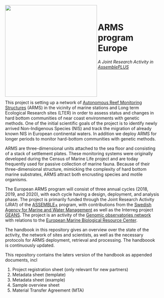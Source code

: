 <img src="https://i.ibb.co/vJkcqHV/2018-ARMS-Spikarna-in-situ-2018-11-07-B2.jpg"  width="300" align="left">
<br/>

# ARMS program Europe
*A Joint Research Activity in [AssemblePLUS](http://assembleplus.eu)*
<br/><br/><br/><br/><br/><br/>

This project is setting up a network of [Autonomous Reef Monitoring Structures](http://arms.biocodellc.com/) (ARMS) in the vicinity of marine stations and Long term Ecological Research sites (LTER) in order to assess status and changes in hard bottom communities of near coast environments with genetic methods. One of the initial scientific goals of the project is to identify newly arrived Non-Indigenous Species (NIS) and track the migration of already known NIS in European continental waters. In addition we deploy ARMS for longer periods to monitor hard-bottom communities with genetic methods. 

ARMS are three-dimensional units attached to the sea floor and consisting of a stack of settlement plates. These monitoring systems were originally developed during the Census of Marine Life project and are today frequently used for passive collection of marine fauna. Because of their three-dimensional structure, mimicking the complexity of hard bottom marine substrates, ARMS attract both encrusting species and motile organisms. 

The European ARMS program will consist of three annual cycles (2018, 2019, and 2020), with each cycle having a design, deployment, and analysis phase. The project is primarily funded through the Joint Research Activity (JRA1) of the [ASSEMBLE+](http://assembleplus.eu) program, with contributions from the [Swedish Agency for Marine and Water Management](https://www.havochvatten.se/en) as well as the Interreg project [GEANS](https://northsearegion.eu/geans/). The project is an activity of the [Genomic observatories network](http://genomicobservatories.org/) with relations to the [European Marine Biological Resource Center](http://www.embrc.eu/).

The handbook in this repository gives an overview over the state of the activity, the network of sites and scientists, as well as the necessary protocols for ARMS deployment, retrieval and processing. The handboook is continuously updated.

This repository contains the laters version of the handbook as appended documents, incl
1.	Project registration sheet (only relevant for new partners)
2.	Metadata sheet (template) 
3.	Metadata sheet (example)
4.	Sample overview sheet
5.	Material Transfer Agreement (MTA)

